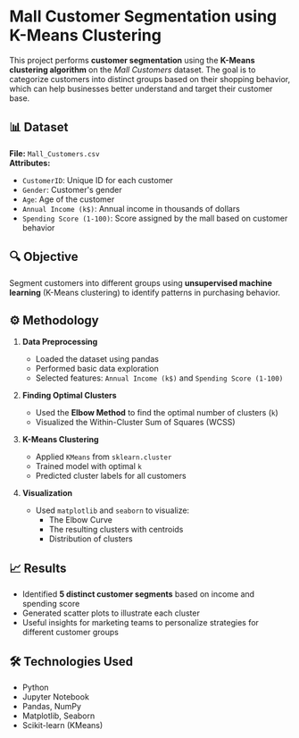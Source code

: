 # Mall Customer Segmentation using K-Means Clustering

This project performs **customer segmentation** using the **K-Means clustering algorithm** on the *Mall Customers* dataset. The goal is to categorize customers into distinct groups based on their shopping behavior, which can help businesses better understand and target their customer base.

## 📊 Dataset

**File:** `Mall_Customers.csv`  
**Attributes:**

- `CustomerID`: Unique ID for each customer  
- `Gender`: Customer's gender  
- `Age`: Age of the customer  
- `Annual Income (k$)`: Annual income in thousands of dollars  
- `Spending Score (1-100)`: Score assigned by the mall based on customer behavior  

## 🔍 Objective

Segment customers into different groups using **unsupervised machine learning** (K-Means clustering) to identify patterns in purchasing behavior.

## ⚙️ Methodology

1. **Data Preprocessing**
   - Loaded the dataset using pandas
   - Performed basic data exploration
   - Selected features: `Annual Income (k$)` and `Spending Score (1-100)`

2. **Finding Optimal Clusters**
   - Used the **Elbow Method** to find the optimal number of clusters (`k`)
   - Visualized the Within-Cluster Sum of Squares (WCSS)

3. **K-Means Clustering**
   - Applied `KMeans` from `sklearn.cluster`
   - Trained model with optimal `k`
   - Predicted cluster labels for all customers

4. **Visualization**
   - Used `matplotlib` and `seaborn` to visualize:
     - The Elbow Curve
     - The resulting clusters with centroids
     - Distribution of clusters

## 📈 Results

- Identified **5 distinct customer segments** based on income and spending score
- Generated scatter plots to illustrate each cluster
- Useful insights for marketing teams to personalize strategies for different customer groups

## 🛠️ Technologies Used

- Python  
- Jupyter Notebook  
- Pandas, NumPy  
- Matplotlib, Seaborn  
- Scikit-learn (KMeans)

